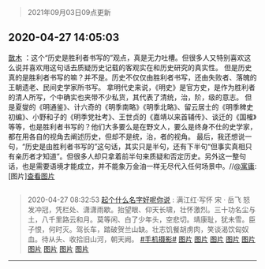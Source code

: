 > 2021年09月03日09点更新
<link rel="stylesheet" href="https://cdn.jsdelivr.net/gh/taotie6/sampleJSON@main/css/photo_show.css">


 ## 2020-04-27 14:05:03 

 [㪚木](https://www.coolapk.com/feed/18386152?shareKey=ZjFjNTk2NWJjN2NmNjEzMTc1NDc~) ：这个“历史是胜利者书写的”观点，真是无力吐槽。但很多人又特别喜欢这么说并喜欢用这句话去质疑历史记载的客观实在和历史研究的真实性。
但是历史真的是胜利者书写的嘛？并不是。历史不仅仅由胜利者书写，还由失败者、落魄的王朝遗老、民间史学家所书写。
拿明代史来说，《明史》是官方史<!--break-->，是作为胜利者的清人所写，个中确实也夹带不少私货，其代表了清统，治，阶，级的意志。
但是夏燮的《明通鉴》、计六奇的《明季南略》《明季北略》、留云居士的《明季稗史初编》、小野和子的《明季党社考》、王世贞的《嘉靖以来首辅传》、谈迁的《国榷》等等，也是胜利者书写的？他们大多要么是在野文人，要么是终身不仕的史学家，都在用各自的视角去阐述历史，但却不是统，治，者的视角。
最后，我还想说一句，“历史是由胜利者书写的”这句话，其实只是半句，还有下半句“但事实真相只有亲历者才知道”。但很多人却只拿着前半句来质疑和否定历史。另外这一整句话，也是需要语境才能成立，并不能象万金油一样无尽代入任何场景中。//<a class="feed-link-uname" href="/u/寓庸">@寓庸</a>:[图片]<a class="feed-forward-pic" href="http://image.coolapk.com/feed/2020/0427/13/1081091_01aaad52_6207_043@1440x1284.jpeg">查看图片</a> 

<div class="album">
<img class="img-item" src="" />
</div>

> 2020-04-27 08:32:53 
> [起个什么名字好呢你说](https://www.coolapk.com/feed/18378183?shareKey=YTg4YjBhMTYwMTI5NjEzMTc1NDc~) : 满江红·写怀 宋 · 岳飞 怒发冲冠，凭栏处、潇潇雨歇。抬望眼、仰天长啸，壮怀激烈。三十功名尘与土，八千里路云和月。莫等闲、白了少年头，空悲切。靖康耻，犹未雪。臣子恨，何时灭。驾长车，踏破贺兰山缺。壮志饥餐胡虏肉，笑谈渴饮匈奴血。待从头、收拾旧山河，朝天阙。 <a class="feed-link-tag" href="/t/手机摄影?type=0">#手机摄影#</a> 
[图片](http://image.coolapk.com/feed/2020/0427/08/1503909_63a02e2f_7327_7907@3328x2490.jpeg)
[图片](http://image.coolapk.com/feed/2020/0427/08/1503909_b20494d4_7327_792@3328x2490.jpeg)
[图片](http://image.coolapk.com/feed/2020/0427/08/1503909_d96b6cef_7327_7913@2490x3328.jpeg)
[图片](http://image.coolapk.com/feed/2020/0427/08/1503909_1a3a51fd_7327_7909@2490x3328.jpeg)
[图片](http://image.coolapk.com/feed/2020/0427/08/1503909_cae48b0d_7327_7922@2490x3328.jpeg)
[图片](http://image.coolapk.com/feed/2020/0427/08/1503909_06eeb567_7327_7915@2490x3328.jpeg)
[图片](http://image.coolapk.com/feed/2020/0427/08/1503909_41084306_7327_7917@3328x2490.jpeg)
[图片](http://image.coolapk.com/feed/2020/0427/08/1503909_c6c5b831_7327_7911@2490x3328.jpeg)
[图片](http://image.coolapk.com/feed/2020/0427/08/1503909_9946f855_7571_9829@2490x3328.jpeg)

 ------- 

